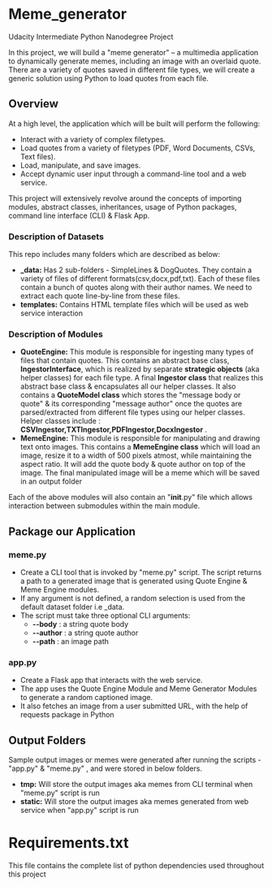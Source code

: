 # Meme_generator
Udacity Intermediate Python Nanodegree Project

In this project, we will build a "meme generator" – a multimedia application to dynamically generate memes, including an image with an overlaid quote. There are a variety of quotes saved in different file types, we will create a generic solution using Python to load quotes from each file.

## Overview

At a high level, the application which will be built will perform the following:

- Interact with a variety of complex filetypes. 
- Load quotes from a variety of filetypes (PDF, Word Documents, CSVs, Text files).
- Load, manipulate, and save images.
- Accept dynamic user input through a command-line tool and a web service.

This project will extensively revolve around the concepts of importing modules, abstract classes, inheritances, usage of Python packages, command line interface (CLI) & Flask App.

### Description of Datasets
This repo includes many folders which are described as below:
- **_data:** Has 2 sub-folders - SimpleLines & DogQuotes. They contain a variety of files of different formats(csv,docx,pdf,txt). Each of these files contain a bunch of quotes along with their author names. We need to extract each quote line-by-line from these files.
- **templates:** Contains HTML template files which will be used as web service interaction

### Description of Modules
- **QuoteEngine:** This module is responsible for ingesting many types of files that contain quotes. This contains an abstract base class, **IngestorInterface**, which is realized by separate **strategic objects** (aka helper classes) for each file type. A final **Ingestor class** that realizes this abstract base class & encapsulates all our helper classes. It also contains a **QuoteModel class** which stores the "message body or quote" & its corresponding "message author" once the quotes are parsed/extracted from different file types using our helper classes. Helper classes include : **CSVIngestor,TXTIngestor,PDFIngestor,DocxIngestor** . 
- **MemeEngine:** This module is responsible for manipulating and drawing text onto images. This contains a **MemeEngine class** which will load an image, resize it to a width of 500 pixels atmost, while maintaining the aspect ratio. It will add the quote body & quote author on top of the image. The final manipulated image will be a meme which will be saved in an output folder

Each of the above modules will also contain an "__init__.py" file which allows interaction between submodules within the main module. 

## Package our Application
### meme.py 
- Create a CLI tool that is invoked by "meme.py" script. The script returns a path to a generated image that is generated using Quote Engine & Meme Engine modules. 
- If any argument is not defined, a random selection is used from the default dataset folder i.e _data.
- The script must take three optional CLI arguments:
  - **--body** : a string quote body
  - **--author** : a string quote author
  - **--path** : an image path

### app.py
- Create a Flask app that interacts with the web service.
- The app uses the Quote Engine Module and Meme Generator Modules to generate a random captioned image. 
- It also fetches an image from a user submitted URL, with the help of requests package in Python 

## Output Folders
Sample output images or memes were generated after running the scripts - "app.py" & "meme.py" , and were stored in below folders. 
- **tmp:** Will store the output images aka memes from CLI terminal when "meme.py" script is run  
- **static:** Will store the output images aka memes generated from web service when "app.py" script is run

# Requirements.txt
This file contains the complete list of python dependencies used throughout this project

